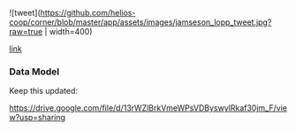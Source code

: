 ![tweet](https://github.com/helios-coop/corner/blob/master/app/assets/images/jamseson_lopp_tweet.jpg?raw=true | width=400)

[link](https://twitter.com/lopp/status/975398250709766144)

### Data Model

Keep this updated:

https://drive.google.com/file/d/13rWZlBrkVmeWPsVDByswylRkaf30jm_F/view?usp=sharing
